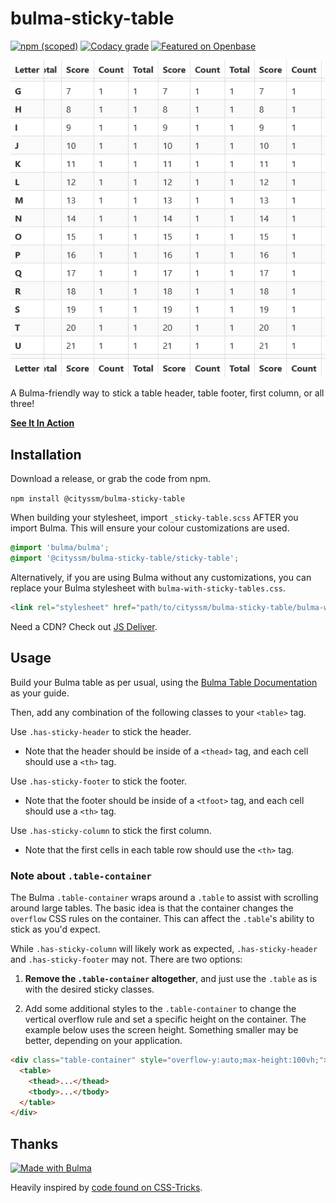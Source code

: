 # bulma-sticky-table

[![npm (scoped)](https://img.shields.io/npm/v/@cityssm/bulma-sticky-table)](https://www.npmjs.com/package/@cityssm/bulma-sticky-table)
[![Codacy grade](https://img.shields.io/codacy/grade/c7cc4f8adb274706bc57cf4f83abbc80)](https://app.codacy.com/gh/cityssm/bulma-sticky-table/dashboard)
[![Featured on Openbase](https://badges.openbase.com/js/featured/@cityssm/bulma-sticky-table.svg?token=msrCtv4WAF4uqlOhdYTb7OahvoT48Cc1J3V8wyxek7I=)](https://openbase.com/js/@cityssm/bulma-sticky-table?utm_source=embedded&amp;utm_medium=badge&amp;utm_campaign=rate-badge)

![Screenshot](screenshot.png)

A Bulma-friendly way to stick a table header, table footer, first column, or all three!

**[See It In Action](https://cityssm.github.io/bulma-sticky-table)**

## Installation

Download a release, or grab the code from npm.

`npm install @cityssm/bulma-sticky-table`

When building your stylesheet, import `_sticky-table.scss` AFTER you import Bulma.
This will ensure your colour customizations are used.

```scss
@import 'bulma/bulma';
@import '@cityssm/bulma-sticky-table/sticky-table';
```

Alternatively, if you are using Bulma without any customizations,
you can replace your Bulma stylesheet with `bulma-with-sticky-tables.css`.

```html
<link rel="stylesheet" href="path/to/cityssm/bulma-sticky-table/bulma-with-sticky-table.css">
```

Need a CDN?  Check out [JS Deliver](https://www.jsdelivr.com/package/npm/@cityssm/bulma-sticky-table).

## Usage

Build your Bulma table as per usual, using the [Bulma Table Documentation](https://bulma.io/documentation/elements/table/) as your guide.

Then, add any combination of the following classes to your `<table>` tag.

Use `.has-sticky-header` to stick the header.

-   Note that the header should be inside of a `<thead>` tag, and each cell should use a `<th>` tag.

Use `.has-sticky-footer` to stick the footer.

-   Note that the footer should be inside of a `<tfoot>` tag, and each cell should use a `<th>` tag.

Use `.has-sticky-column` to stick the first column.

-   Note that the first cells in each table row should use the `<th>` tag.

### Note about `.table-container`

The Bulma `.table-container` wraps around a `.table` to assist with scrolling
around large tables.  The basic idea is that the container changes the `overflow`
CSS rules on the container.  This can affect the `.table`'s ability to stick
as you'd expect.

While `.has-sticky-column` will likely work as expected,
`.has-sticky-header` and `.has-sticky-footer` may not.  There are two options:

1.  **Remove the `.table-container` altogether**, and just use the `.table` as is with the desired sticky classes.

2.  Add some additional styles to the `.table-container` to change the vertical overflow rule and set a specific height on the container.  The example below uses the screen height.  Something smaller may be better, depending on your application.

```html
<div class="table-container" style="overflow-y:auto;max-height:100vh;">
  <table>
    <thead>...</thead>
    <tbody>...</tbody>
  </table>
</div>
```

## Thanks

[![Made with Bulma](https://bulma.io/images/made-with-bulma.png)](https://bulma.io)

Heavily inspired by [code found on CSS-Tricks](https://css-tricks.com/a-table-with-both-a-sticky-header-and-a-sticky-first-column/).
